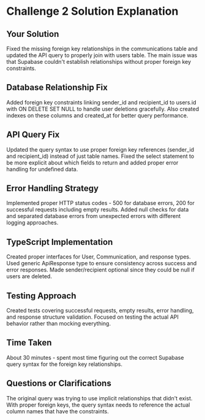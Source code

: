 # Challenge 2 Solution Explanation

## Your Solution
Fixed the missing foreign key relationships in the communications table and updated the API query to properly join with users table. The main issue was that Supabase couldn't establish relationships without proper foreign key constraints.

## Database Relationship Fix
Added foreign key constraints linking sender_id and recipient_id to users.id with ON DELETE SET NULL to handle user deletions gracefully. Also created indexes on these columns and created_at for better query performance.

## API Query Fix
Updated the query syntax to use proper foreign key references (sender_id and recipient_id) instead of just table names. Fixed the select statement to be more explicit about which fields to return and added proper error handling for undefined data.

## Error Handling Strategy
Implemented proper HTTP status codes - 500 for database errors, 200 for successful requests including empty results. Added null checks for data and separated database errors from unexpected errors with different logging approaches.

## TypeScript Implementation
Created proper interfaces for User, Communication, and response types. Used generic ApiResponse type to ensure consistency across success and error responses. Made sender/recipient optional since they could be null if users are deleted.

## Testing Approach
Created tests covering successful requests, empty results, error handling, and response structure validation. Focused on testing the actual API behavior rather than mocking everything.

## Time Taken
About 30 minutes - spent most time figuring out the correct Supabase query syntax for the foreign key relationships.

## Questions or Clarifications
The original query was trying to use implicit relationships that didn't exist. With proper foreign keys, the query syntax needs to reference the actual column names that have the constraints.
